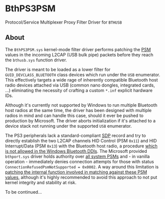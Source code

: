 # BthPS3PSM

Protocol/Service Multiplexer Proxy Filter Driver for `BTHUSB`

## About

The `BthPS3PSM.sys` kernel-mode filter driver performs patching the [PSM](https://stackoverflow.com/a/55386042) values in the incoming L2CAP (USB bulk pipe) packets before they reach the `bthusb.sys` function driver.

The driver is meant to be loaded as a lower filter for `GUID_DEVCLASS_BLUETOOTH` class devices which run under the `USB` enumerator. This effectively targets a wide rage of inherently compatible Bluetooth host radio devices attached via USB (common nano dongles, integrated cards, ...) eliminating the necessity of crafting a custom `*.inf` explicit hardware IDs.

Although it's currently not supported by Windows to run multiple Bluetooth host radios at the same time, the driver has been designed with multiple radios in mind and can handle this case, should it ever be pushed to production by Microsoft. The driver aborts initialization if it's attached to a device stack not running under the supported `USB` enumerator.

The PS3 peripherals lack a standard-compliant [SDP](https://www.bluetooth.com/specifications/assigned-numbers/service-discovery/) record and try to directly establish the two L2CAP channels HID Control (PSM `0x11`) and HID Interrupt/Data (PSM `0x13`) with the Bluetooth host radio, a procedure [which is not allowed in the Windows Bluetooth DDIs](https://docs.microsoft.com/en-us/windows-hardware/drivers/ddi/bthddi/ns-bthddi-_brb_psm#remarks). The Microsoft provided `bthport.sys` driver holds authority over [all system PSMs](https://docs.microsoft.com/en-us/windows-hardware/drivers/ddi/bthddi/ns-bthddi-_brb_psm#members) and - in vanilla operation - immediately denies connection attempts for those with status `ConnectionRefusedPsmNotSupported = 0x0002`. A way around this limitation is [patching the internal function involved in matching against these PSM values](https://nadavrub.wordpress.com/2015/07/17/simulate-hid-device-with-windows-desktop/), although it's highly recommended to avoid this approach to not put kernel integrity and stability at risk.

To be continued...

